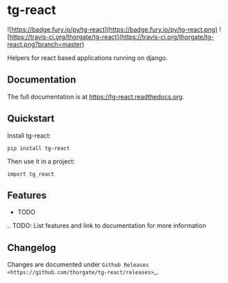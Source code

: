 # tg-react

![https://badge.fury.io/py/tg-react](https://badge.fury.io/py/tg-react.png)
![https://travis-ci.org/thorgate/tg-react](https://travis-ci.org/thorgate/tg-react.png?branch=master)

Helpers for react based applications running on django.

## Documentation

The full documentation is at https://tg-react.readthedocs.org.

## Quickstart

Install tg-react:

```
pip install tg-react
```

Then use it in a project:

```
import tg_react
```

## Features

* TODO

.. TODO: List features and link to documentation for more information

## Changelog

Changes are documented under `Github Releases <https://github.com/thorgate/tg-react/releases>`_.
